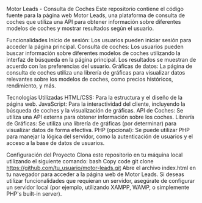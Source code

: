 Motor Leads - Consulta de Coches
Este repositorio contiene el código fuente para la página web Motor Leads, una plataforma de consulta de coches que utiliza una API para obtener información sobre diferentes modelos de coches y mostrar resultados según el usuario.

Funcionalidades
Inicio de sesión: Los usuarios pueden iniciar sesión para acceder la página principal.
Consulta de coches: Los usuarios pueden buscar información sobre diferentes modelos de coches utilizando la interfaz de búsqueda en la página principal. Los resultados se muestran de acuerdo con las preferencias del usuario.
Gráficas de datos: La página de consulta de coches utiliza una librería de gráficas para visualizar datos relevantes sobre los modelos de coches, como precios históricos, rendimiento, y más.

Tecnologías Utilizadas
HTML/CSS: Para la estructura y el diseño de la página web.
JavaScript: Para la interactividad del cliente, incluyendo la búsqueda de coches y la visualización de gráficas.
API de Coches: Se utiliza una API externa para obtener información sobre los coches.
Librería de Gráficas: Se utiliza una librería de gráficas (por determinar) para visualizar datos de forma efectiva.
PHP (opcional): Se puede utilizar PHP para manejar la lógica del servidor, como la autenticación de usuarios y el acceso a la base de datos de usuarios.

Configuración del Proyecto
Clona este repositorio en tu máquina local utilizando el siguiente comando:
bash
Copy code
git clone https://github.com/tu_usuario/motor-leads.git
Abre el archivo index.html en tu navegador para acceder a la página web de Motor Leads.
Si deseas utilizar funcionalidades que requieran un servidor, asegúrate de configurar un servidor local (por ejemplo, utilizando XAMPP, WAMP, o simplemente PHP's built-in server).
